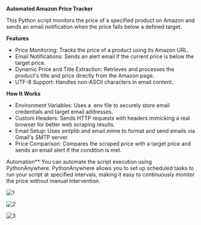 **Automated Amazon Price Tracker**

This Python script monitors the price of a specified product on Amazon and sends an email notification when the price falls below a defined target.

**Features**

- Price Monitoring: Tracks the price of a product using its Amazon URL.
- Email Notifications: Sends an alert email if the current price is below the target price.
- Dynamic Price and Title Extraction: Retrieves and processes the product's title and price directly from the Amazon page.
- UTF-8 Support: Handles non-ASCII characters in email content.

**How It Works**

- Environment Variables: Uses a .env file to securely store email credentials and target email addresses.
- Custom Headers: Sends HTTP requests with headers mimicking a real browser for better web scraping results.
- Email Setup: Uses smtplib and email.mime to format and send emails via Gmail's SMTP server.
- Price Comparison: Compares the scraped price with a target price and sends an email alert if the condition is met.

Automation**
You can automate the script execution using PythonAnywhere. PythonAnywhere allows you to set up scheduled tasks to run your script at specified intervals, making it easy to continuously monitor the price without manual intervention.

![1](https://github.com/user-attachments/assets/8052e24f-7d83-4466-a863-0b0354b619f5)

![2](https://github.com/user-attachments/assets/8dd4b121-f3c4-469b-b31d-cb8ef9242a73)

![3](https://github.com/user-attachments/assets/63c2ab8a-4e44-4268-a84d-cfdce6a49d91)
